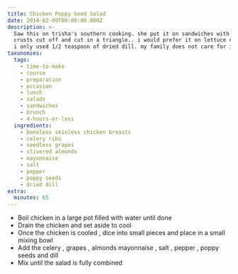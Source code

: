 ```yaml
---
title: Chicken Poppy Seed Salad
date: 2014-02-09T00:00:00.000Z
description: >-
  Saw this on trisha's southern cooking. she put it on sandwiches with the
  crusts cut off and cut in a triangle.. i would prefer it on lettuce or a wrap.
  i only used 1/2 teaspoon of dried dill. my family does not care for it.
taxonomies:
  tags:
    - time-to-make
    - course
    - preparation
    - occasion
    - lunch
    - salads
    - sandwiches
    - brunch
    - 4-hours-or-less
  ingredients:
    - boneless skinless chicken breasts
    - celery ribs
    - seedless grapes
    - slivered almonds
    - mayonnaise
    - salt
    - pepper
    - poppy seeds
    - dried dill
extra:
  minutes: 65
---
```

 - Boil chicken in a large pot filled with water until done
 - Drain the chicken and set aside to cool
 - Once the chicken is cooled , dice into small pieces and place in a small mixing bowl
 - Add the celery , grapes , almonds mayonnaise , salt , pepper , poppy seeds and dill
 - Mix until the salad is fully combined
